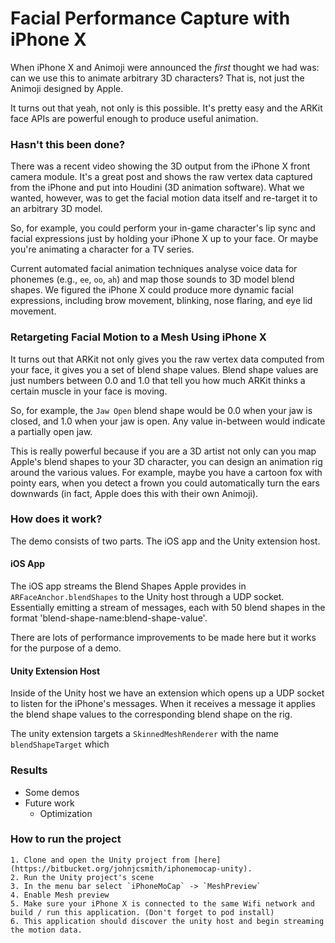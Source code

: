 # Facial Performance Capture with iPhone X #

When iPhone X and Animoji were announced the *first* thought we had was: can we use this to animate arbitrary 3D characters? That is, not just the Animoji designed by Apple.

It turns out that yeah, not only is this possible. It's pretty easy and the ARKit face APIs are powerful enough to produce useful animation.

### Hasn't this been done? ###

There was a recent video showing the 3D output from the iPhone X front camera module. It's a great post and shows the raw vertex data captured from the iPhone and put into Houdini (3D animation software). What we wanted, however, was to get the facial motion data itself and re-target it to an arbitrary 3D model.

So, for example, you could perform your in-game character's lip sync and facial expressions just by holding your iPhone X up to your face. Or maybe you're animating a character for a TV series.

Current automated facial animation techniques analyse voice data for phonemes (e.g., `ee`, `oo`, `ah`) and map those sounds to 3D model blend shapes. We figured the iPhone X could produce more dynamic facial expressions, including brow movement, blinking, nose flaring, and eye lid movement.

### Retargeting Facial Motion to a Mesh Using iPhone X ###

It turns out that ARKit not only gives you the raw vertex data computed from your face, it gives you a set of blend shape values. Blend shape values are just numbers between 0.0 and 1.0 that tell you how much ARKit thinks a certain muscle in your face is moving.

So, for example, the `Jaw Open` blend shape would be 0.0 when your jaw is closed, and 1.0 when your jaw is open. Any value in-between would indicate a partially open jaw.

This is really powerful because if you are a 3D artist not only can you map Apple's blend shapes to your 3D character, you can design an animation rig around the various values. For example, maybe you have a cartoon fox with pointy ears, when you detect a frown you could automatically turn the ears downwards (in fact, Apple does this with their own Animoji).

### How does it work? ###

The demo consists of two parts. The iOS app and the Unity extension host.

#### iOS App  ####

The iOS app streams the Blend Shapes Apple provides in `ARFaceAnchor.blendShapes` to the Unity host through a UDP socket. Essentially emitting a stream of messages, each with 50 blend shapes in the format 'blend-shape-name:blend-shape-value'.

There are lots of performance improvements to be made here but it works for the purpose of a demo.

#### Unity Extension Host ####

Inside of the Unity host we have an extension which opens up a UDP socket to listen for the iPhone's messages. When it receives a message it applies the blend shape values to the corresponding blend shape on the rig.

The unity extension targets a `SkinnedMeshRenderer` with the name `blendShapeTarget` which

### Results ###

* Some demos
* Future work
    -  Optimization

### How to run the project ###
    1. Clone and open the Unity project from [here](https://bitbucket.org/johnjcsmith/iphonemocap-unity).
    2. Run the Unity project's scene
    3. In the menu bar select `iPhoneMoCap` -> `MeshPreview`
    4. Enable Mesh preview
    5. Make sure your iPhone X is connected to the same Wifi network and build / run this application. (Don't forget to pod install)
    6. This application should discover the unity host and begin streaming the motion data.
